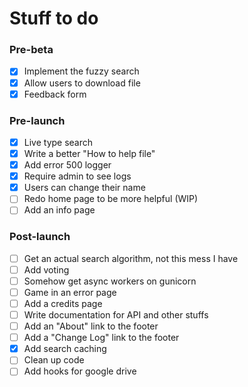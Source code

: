 # Stuff to do

### Pre-beta

- [x] Implement the fuzzy search
- [x] Allow users to download file
- [x] Feedback form

### Pre-launch

- [x] Live type search
- [x] Write a better "How to help file"
- [x] Add error 500 logger
- [x] Require admin to see logs
- [x] Users can change their name
- [ ] Redo home page to be more helpful (WIP)
- [ ] Add an info page

### Post-launch

- [ ] Get an actual search algorithm, not this mess I have
- [ ] Add voting
- [ ] Somehow get async workers on gunicorn
- [ ] Game in an error page
- [ ] Add a credits page
- [ ] Write documentation for API and other stuffs
- [ ] Add an "About" link to the footer
- [ ] Add a "Change Log" link to the footer
- [x] Add search caching
- [ ] Clean up code
- [ ] Add hooks for google drive
